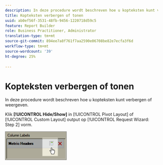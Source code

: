```yaml
---
description: In deze procedure wordt beschreven hoe u kopteksten kunt verbergen of weergeven.
title: Kopteksten verbergen of tonen
uuid: ab0ef56f-3531-48fb-9456-1220718d59c5
feature: Report Builder
role: Business Practitioner, Administrator
translation-type: tm+mt
source-git-commit: 894ee7a8f761f7aa2590e06708be82e7ecfa3f6d
workflow-type: tm+mt
source-wordcount: '39'
ht-degree: 25%

---
```



# Kopteksten verbergen of tonen

In deze procedure wordt beschreven hoe u kopteksten kunt verbergen of weergeven.

Klik **[!UICONTROL Hide/Show]** in [!UICONTROL Pivot Layout] of [!UICONTROL Custom Layout] output op [!UICONTROL Request Wizard: Step 2] vorm.

![](assets/hide_show_header.png)


